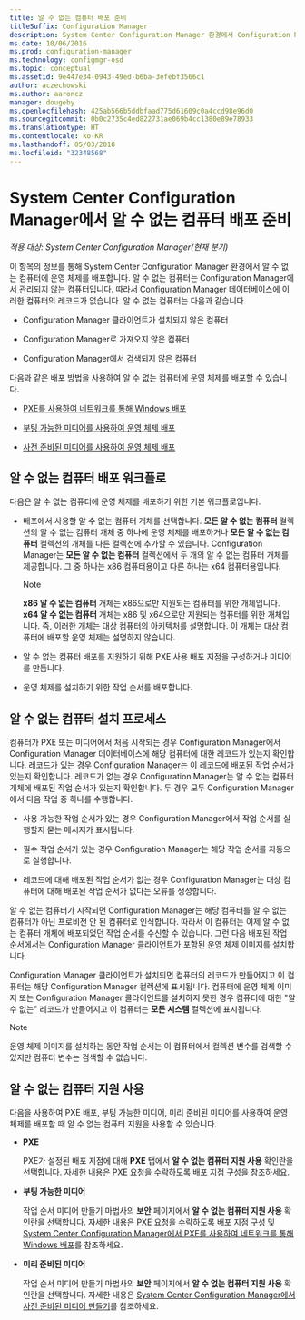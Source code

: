 ```yaml
---
title: 알 수 없는 컴퓨터 배포 준비
titleSuffix: Configuration Manager
description: System Center Configuration Manager 환경에서 Configuration Manager가 관리하지 않는 컴퓨터에 운영 체제를 배포하는 방법을 알아봅니다.
ms.date: 10/06/2016
ms.prod: configuration-manager
ms.technology: configmgr-osd
ms.topic: conceptual
ms.assetid: 9e447e34-0943-49ed-b6ba-3efebf3566c1
author: aczechowski
ms.author: aaroncz
manager: dougeby
ms.openlocfilehash: 425ab566b5ddbfaad775d61609c0a4ccd98e96d0
ms.sourcegitcommit: 0b0c2735c4ed822731ae069b4cc1380e89e78933
ms.translationtype: HT
ms.contentlocale: ko-KR
ms.lasthandoff: 05/03/2018
ms.locfileid: "32348568"
---
```

# <a name="prepare-for-unknown-computer-deployments-in-system-center-configuration-manager"></a>System Center Configuration Manager에서 알 수 없는 컴퓨터 배포 준비

*적용 대상: System Center Configuration Manager(현재 분기)*

이 항목의 정보를 통해 System Center Configuration Manager 환경에서 알 수 없는 컴퓨터에 운영 체제를 배포합니다. 알 수 없는 컴퓨터는 Configuration Manager에서 관리되지 않는 컴퓨터입니다. 따라서 Configuration Manager 데이터베이스에 이러한 컴퓨터의 레코드가 없습니다. 알 수 없는 컴퓨터는 다음과 같습니다.  

-   Configuration Manager 클라이언트가 설치되지 않은 컴퓨터  

-   Configuration Manager로 가져오지 않은 컴퓨터  

-   Configuration Manager에서 검색되지 않은 컴퓨터  

 다음과 같은 배포 방법을 사용하여 알 수 없는 컴퓨터에 운영 체제를 배포할 수 있습니다.  

-   [PXE를 사용하여 네트워크를 통해 Windows 배포](../deploy-use/use-pxe-to-deploy-windows-over-the-network.md)  

-   [부팅 가능한 미디어를 사용하여 운영 체제 배포](../deploy-use/create-bootable-media.md)  

-   [사전 준비된 미디어를 사용하여 운영 체제 배포](../deploy-use/create-prestaged-media.md)  

## <a name="unknown-computer-deployment-workflow"></a>알 수 없는 컴퓨터 배포 워크플로  
 다음은 알 수 없는 컴퓨터에 운영 체제를 배포하기 위한 기본 워크플로입니다.  

-   배포에서 사용할 알 수 없는 컴퓨터 개체를 선택합니다. **모든 알 수 없는 컴퓨터** 컬렉션의 알 수 없는 컴퓨터 개체 중 하나에 운영 체제를 배포하거나 **모든 알 수 없는 컴퓨터** 컬렉션의 개체를 다른 컬렉션에 추가할 수 있습니다. Configuration Manager는 **모든 알 수 없는 컴퓨터** 컬렉션에서 두 개의 알 수 없는 컴퓨터 개체를 제공합니다. 그 중 하나는 x86 컴퓨터용이고 다른 하나는 x64 컴퓨터용입니다.  

    > [!NOTE]  
    >  **x86 알 수 없는 컴퓨터** 개체는 x86으로만 지원되는 컴퓨터를 위한 개체입니다. **x64 알 수 없는 컴퓨터** 개체는 x86 및 x64으로만 지원되는 컴퓨터를 위한 개체입니다. 즉, 이러한 개체는 대상 컴퓨터의 아키텍처를 설명합니다. 이 개체는 대상 컴퓨터에 배포할 운영 체제는 설명하지 않습니다.  

-   알 수 없는 컴퓨터 배포를 지원하기 위해 PXE 사용 배포 지점을 구성하거나 미디어를 만듭니다.  

-   운영 체제를 설치하기 위한 작업 순서를 배포합니다.  

## <a name="unknown-computer-installation-process"></a>알 수 없는 컴퓨터 설치 프로세스  
 컴퓨터가 PXE 또는 미디어에서 처음 시작되는 경우 Configuration Manager에서 Configuration Manager 데이터베이스에 해당 컴퓨터에 대한 레코드가 있는지 확인합니다. 레코드가 있는 경우 Configuration Manager는 이 레코드에 배포된 작업 순서가 있는지 확인합니다. 레코드가 없는 경우 Configuration Manager는 알 수 없는 컴퓨터 개체에 배포된 작업 순서가 있는지 확인합니다. 두 경우 모두 Configuration Manager에서 다음 작업 중 하나를 수행합니다.  

-   사용 가능한 작업 순서가 있는 경우 Configuration Manager에서 작업 순서를 실행할지 묻는 메시지가 표시됩니다.  

-   필수 작업 순서가 있는 경우 Configuration Manager는 해당 작업 순서를 자동으로 실행합니다.  

-   레코드에 대해 배포된 작업 순서가 없는 경우 Configuration Manager는 대상 컴퓨터에 대해 배포된 작업 순서가 없다는 오류를 생성합니다.  

 알 수 없는 컴퓨터가 시작되면 Configuration Manager는 해당 컴퓨터를 알 수 없는 컴퓨터가 아닌 프로비전 안 된 컴퓨터로 인식합니다. 따라서 이 컴퓨터는 이제 알 수 없는 컴퓨터 개체에 배포되었던 작업 순서를 수신할 수 있습니다. 그런 다음 배포된 작업 순서에서는 Configuration Manager 클라이언트가 포함된 운영 체제 이미지를 설치합니다.  

 Configuration Manager 클라이언트가 설치되면 컴퓨터의 레코드가 만들어지고 이 컴퓨터는 해당 Configuration Manager 컬렉션에 표시됩니다. 컴퓨터에 운영 체제 이미지 또는 Configuration Manager 클라이언트를 설치하지 못한 경우 컴퓨터에 대한 "알 수 없는" 레코드가 만들어지고 이 컴퓨터는 **모든 시스템** 컬렉션에 표시됩니다.  

> [!NOTE]  
>  운영 체제 이미지를 설치하는 동안 작업 순서는 이 컴퓨터에서 컬렉션 변수를 검색할 수 있지만 컴퓨터 변수는 검색할 수 없습니다.  

##  <a name="BKMK_EnablingUnknown"></a> 알 수 없는 컴퓨터 지원 사용  
 다음을 사용하여 PXE 배포, 부팅 가능한 미디어, 미리 준비된 미디어를 사용하여 운영 체제를 배포할 때 알 수 없는 컴퓨터 지원을 사용할 수 있습니다.  

-   **PXE**  

     PXE가 설정된 배포 지점에 대해 **PXE** 탭에서 **알 수 없는 컴퓨터 지원 사용** 확인란을 선택합니다. 자세한 내용은 [PXE 요청을 수락하도록 배포 지점 구성](prepare-site-system-roles-for-operating-system-deployments.md#BKMK_PXEDistributionPoint)을 참조하세요.  

-   **부팅 가능한 미디어**  

     작업 순서 미디어 만들기 마법사의 **보안** 페이지에서 **알 수 없는 컴퓨터 지원 사용** 확인란을 선택합니다. 자세한 내용은 [PXE 요청을 수락하도록 배포 지점 구성](prepare-site-system-roles-for-operating-system-deployments.md#BKMK_PXEDistributionPoint) 및 [System Center Configuration Manager에서 PXE를 사용하여 네트워크를 통해 Windows 배포](../deploy-use/use-pxe-to-deploy-windows-over-the-network.md)를 참조하세요.  

-   **미리 준비된 미디어**  

     작업 순서 미디어 만들기 마법사의 **보안** 페이지에서 **알 수 없는 컴퓨터 지원 사용** 확인란을 선택합니다. 자세한 내용은 [System Center Configuration Manager에서 사전 준비된 미디어 만들기](../deploy-use/create-prestaged-media.md)를 참조하세요.  
